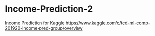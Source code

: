 # Income-Prediction-2
Income Prediction for Kaggle 
https://www.kaggle.com/c/tcd-ml-comp-201920-income-pred-group/overview
